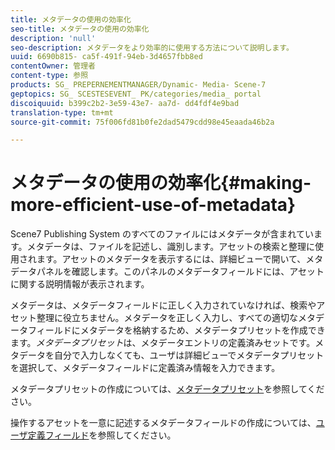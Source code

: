```yaml
---
title: メタデータの使用の効率化
seo-title: メタデータの使用の効率化
description: 'null'
seo-description: メタデータをより効率的に使用する方法について説明します。
uuid: 6690b815- ca5f-491f-94eb-3d4657fbb8ed
contentOwner: 管理者
content-type: 参照
products: SG_ PREPERNEMENTMANAGER/Dynamic- Media- Scene-7
geptopics: SG_ SCESTESEVENT_ PK/categories/media_ portal
discoiquuid: b399c2b2-3e59-43e7- aa7d- dd4fdf4e9bad
translation-type: tm+mt
source-git-commit: 75f006fd81b0fe2dad5479cdd98e45eaada46b2a

---
```



# メタデータの使用の効率化{#making-more-efficient-use-of-metadata}

Scene7 Publishing System のすべてのファイルにはメタデータが含まれています。メタデータは、ファイルを記述し、識別します。アセットの検索と整理に使用されます。アセットのメタデータを表示するには、詳細ビューで開いて、メタデータパネルを確認します。このパネルのメタデータフィールドには、アセットに関する説明情報が表示されます。

メタデータは、メタデータフィールドに正しく入力されていなければ、検索やアセット整理に役立ちません。メタデータを正しく入力し、すべての適切なメタデータフィールドにメタデータを格納するため、メタデータプリセットを作成できます。*メタデータプリセット*&#x200B;は、メタデータエントリの定義済みセットです。メタデータを自分で入力しなくても、ユーザは詳細ビューでメタデータプリセットを選択して、メタデータフィールドに定義済み情報を入力できます。

メタデータプリセットの作成については、[メタデータプリセット](application-setup.md#metadata_presets)を参照してください。

操作するアセットを一意に記述するメタデータフィールドの作成については、[ユーザ定義フィールド](application-setup.md#user_defined_fields)を参照してください。
